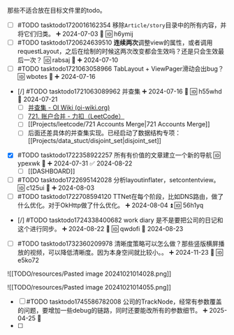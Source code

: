 那些不适合放在目标文件里的todo。

- [ ] #TODO tasktodo1720016162354 移除`Article/story`目录中的所有内容，并将它们归类。 ➕ 2024-07-03 🔽 🆔 h6ymij
- [ ] #TODO tasktodo1720624639510 **连续两次**调整view的属性，或者调用requestLayout，之后在绘制的时候这两次改变都会生效吗？还是只会生效最后一次？ 🆔 rabsaj 🔼 ➕ 2024-07-10
- [ ] #TODO tasktodo1721063058966 TabLayout + ViewPager滑动会出bug？ 🆔 wbotes 🔼 ➕ 2024-07-16
- [/] #TODO tasktodo1721063089962 并查集 ➕ 2024-07-16 🔺 🆔 h55whd 🛫 2024-07-21
	- [ ] [并查集 - OI Wiki (oi-wiki.org)](https://oi-wiki.org/ds/dsu/)
	- [ ] [721. 账户合并 - 力扣（LeetCode）](https://leetcode.cn/problems/accounts-merge/description/)
	- [ ] [[Projects/leetcode/721 Accounts Merge|721 Accounts Merge]]
	- [ ] 后面还差具体的并查集实现。已经启动了数据结构专项：[[Projects/data_stuct/disjoint_set|disjoint_set]]
- [x] #TODO tasktodo1722358922257 所有有价值的文章建立一个新的导航 🆔 ypexwk 🔺 ➕ 2024-07-31 ✅ 2024-08-22
	- [ ] [[DASHBOARD]]
- [ ] #TODO tasktodo1722695142028 分析layoutinflater，setcontentview。 🆔 c125ui 🔼 ➕ 2024-08-03
- [ ] #TODO tasktodo1722708594120 TTNet在每个阶段，比如DNS路由，做了什么优化。对于OkHttp做了什么优化。 ➕ 2024-08-04 ⏫ 🆔 56h1yq
- [/] #TODO tasktodo1724338400682 work diary 是不是要把公司的日记和这个进行同步。 ➕ 2024-08-22 🔺 🆔 qwdofi 🛫 2024-08-23
- [ ] #TODO tasktodo1732360209978 清晰度策略可以怎么做？那些竖版横屏播放的视频，可以降低清晰度。因为本身空间就比较小。。 ➕ 2024-11-23 🔽 🆔 e5ko72 

![[TODO/resources/Pasted image 20241021014028.png]]

![[TODO/resources/Pasted image 20241021014055.png]]

- [ ] #TODO tasktodo1745586782008 公司的TrackNode，经常有参数覆盖的问题，要增加一些debug的链路，同时还要能改所有的参数细节。 ➕ 2025-04-25 🔽 
- [ ] 